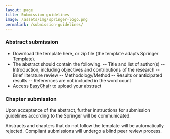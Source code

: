 ```yaml
---
layout: page
title: Submission guidelines
image: /assets/img/springer-logo.png
permalink: /submission-guidelines/
---
```


### Abstract submission
- Download the template here, or zip file (the template adapts Springer Template). 
- The abstract should contain the following. 
-- Title and list of author(s)
-- Introduction, including objectives and contributions of the research
-- Brief literature review
-- Methodology/Method 
-- Results or anticipated results 
-- References are not included in the word count
- Access <a href="https://easychair.org/conferences/?conf=isresearchvietnamboo0" target="\_blank">EasyChair</a> to upload your abstract

### Chapter submission
Upon acceptance of the abstract, further instructions for submission guidelines according to the Springer will be communicated.

Abstracts and chapters that do not follow the template will be automatically rejected. Compliant submissions will undergo a blind peer review process.